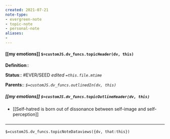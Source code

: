 ```yaml
---
created: 2021-07-21
note-type: 
- evergreen-note
- topic-note
- personal-note
aliases:
- 
---
```


#### [[my emotions]] `$=customJS.dv_funcs.topicHeader(dv, this)`



**Definition**::

**Status**:: #EVER/SEED 
*edited `=this.file.mtime`*

**Parents**:: 
*`$=customJS.dv_funcs.outlinedIn(dv, this)`*

##### [[my emotions]] `$=customJS.dv_funcs.topicOutlineHeader(dv, this)`
- [[Self-hatred is born out of dissonance between self-image and self-perception]]

### <hr class="dataviews"/>

`$=customJS.dv_funcs.topicNoteDataviews({dv, that:this})`


